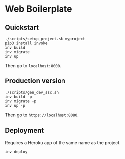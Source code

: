 # Web Boilerplate

## Quickstart

```
./scripts/setup_project.sh myproject
pip3 install invoke
inv build
inv migrate
inv up
```

Then go to `localhost:8000`.


## Production version

```
./scripts/gen_dev_ssc.sh
inv build -p
inv migrate -p
inv up -p
```

Then go to `https://localhost:8080`.


## Deployment

Requires a Heroku app of the same name as the project.

```
inv deploy
```
